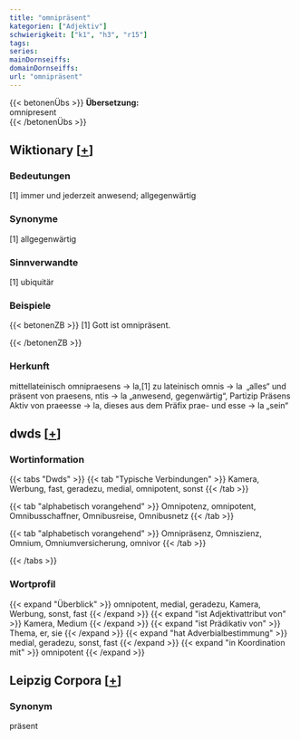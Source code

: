 ```yaml
---
title: "omnipräsent"
kategorien: ["Adjektiv"]
schwierigkeit: ["k1", "h3", "r15"]
tags:
series:
mainDornseiffs:
domainDornseiffs:
url: "omnipräsent"
---
```


{{< betonenÜbs >}}
**Übersetzung:**  
omnipresent  
{{< /betonenÜbs >}}

## Wiktionary [[+](https://de.wiktionary.org/wiki/omnipräsent)]

### Bedeutungen
[1] immer und jederzeit anwesend; allgegenwärtig  

### Synonyme
[1] allgegenwärtig  

### Sinnverwandte
[1] ubiquitär  

### Beispiele
{{< betonenZB >}}
[1] Gott ist omnipräsent.  

{{< /betonenZB >}}
### Herkunft
mittellateinisch omnipraesens → la,[1] zu lateinisch omnis → la „alles“ und präsent von praesens, ntis → la „anwesend, gegenwärtig“, Partizip Präsens Aktiv von praeesse → la, dieses aus dem Präfix prae- und esse → la „sein“  



## dwds [[+](https://www.dwds.de/wb/omnipräsent)]

### Wortinformation
{{< tabs "Dwds" >}}
{{< tab "Typische Verbindungen" >}}
Kamera, Werbung, fast, geradezu, medial, omnipotent, sonst
{{< /tab >}}

{{< tab "alphabetisch vorangehend" >}}
Omnipotenz, omnipotent, Omnibusschaffner, Omnibusreise, Omnibusnetz
{{< /tab >}}

{{< tab "alphabetisch vorangehend" >}}
Omnipräsenz, Omniszienz, Omnium, Omniumversicherung, omnivor
{{< /tab >}}

{{< /tabs >}}

### Wortprofil
{{< expand "Überblick" >}} omnipotent, medial, geradezu, Kamera, Werbung, sonst, fast {{< /expand >}}
{{< expand "ist Adjektivattribut von" >}} Kamera, Medium {{< /expand >}}
{{< expand "ist Prädikativ von" >}} Thema, er, sie {{< /expand >}}
{{< expand "hat Adverbialbestimmung" >}} medial, geradezu, sonst, fast {{< /expand >}}
{{< expand "in Koordination mit" >}} omnipotent {{< /expand >}}

## Leipzig Corpora [[+](https://corpora.uni-leipzig.de/en/res?word=omnipräsent&corpusId=deu_newscrawl-public_2018)]


### Synonym
präsent

